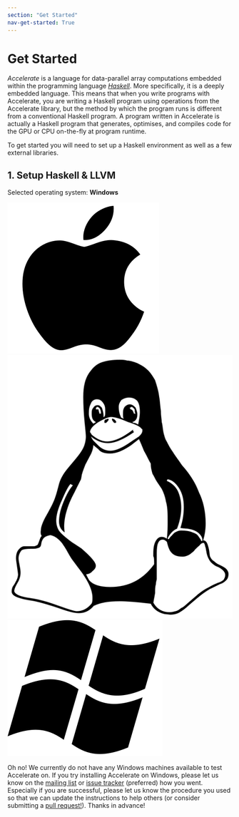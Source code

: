 ```yaml
---
section: "Get Started"
nav-get-started: True
---
```


Get Started
===========

_Accelerate_ is a language for data-parallel array computations embedded within
the programming language [_Haskell_](https://www.haskell.org). More
specifically, it is a deeply embedded language. This means that when you write
programs with Accelerate, you are writing a Haskell program using operations
from the Accelerate library, but the method by which the program runs is
different from a conventional Haskell program. A program written in Accelerate
is actually a Haskell program that generates, optimises, and compiles code for
the GPU or CPU on-the-fly at program runtime.

To get started you will need to set up a Haskell environment as well as a few
external libraries.

## 1. Setup Haskell & LLVM

Selected operating system: **Windows**

<a href="/get-started/macos" title="macOS" class="os-logo os-faded">
  <img src="/media/apple-logo.svg">
</a>
<a href="/get-started/linux" title="Linux" class="os-logo os-faded">
  <img src="/media/linux-logo.svg">
</a>
<a href="/get-started/windows" title="Windows" class="os-logo">
  <img src="/media/windows-logo.svg">
</a>


Oh no! We currently do not have any Windows machines available to test
Accelerate on. If you try installing Accelerate on Windows, please let us know
on the [mailing list](http://groups.google.com/group/accelerate-haskell) or
[issue tracker](https://github.com/AccelerateHS/accelerate/issues) (preferred)
how you went. Especially if you are successful, please let us know the procedure
you used so that we can update the instructions to help others (or consider
submitting a [pull
request!](https://github.com/AccelerateHS/acceleratehs.github.io)). Thanks in
advance!

